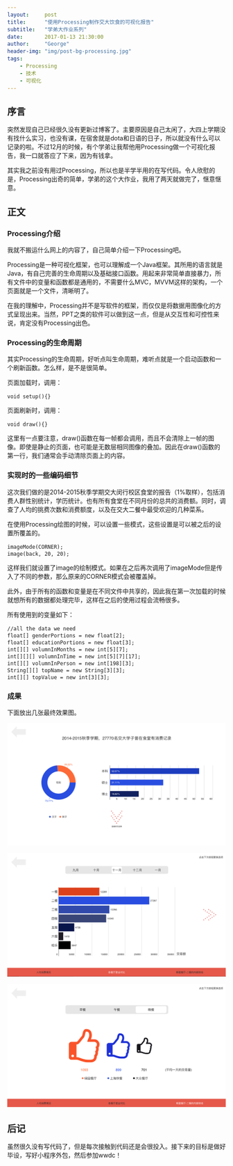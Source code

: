 ```yaml
---
layout:     post
title:      "使用Processing制作交大饮食的可视化报告"
subtitle:   "学弟大作业系列"
date:       2017-01-13 21:30:00
author:     "George"
header-img: "img/post-bg-processing.jpg"
tags:
    - Processing
    - 技术
    - 可视化
---
```


## 序言

突然发现自己已经很久没有更新过博客了。主要原因是自己太闲了，大四上学期没有找什么实习，也没有课，在宿舍就是dota和日语的日子，所以就没有什么可以记录的啦。不过12月的时候，有个学弟让我帮他用Processing做一个可视化报告，我一口就答应了下来，因为有钱拿。

其实我之前没有用过Processing，所以也是半学半用的在写代码。令人欣慰的是，Processing出奇的简单，学弟的这个大作业，我用了两天就做完了，惬意惬意。

## 正文

### Processing介绍

我就不搬运什么网上的内容了，自己简单介绍一下Processing吧。

Processing是一种可视化框架，也可以理解成一个Java框架。其所用的语言就是Java，有自己完善的生命周期以及基础接口函数。用起来非常简单直接暴力，所有文件中的变量和函数都是通用的，不需要什么MVC，MVVM这样的架构，一个页面就是一个文件，清晰明了。

在我的理解中，Processing并不是写软件的框架，而仅仅是将数据用图像化的方式呈现出来。当然，PPT之类的软件可以做到这一点，但是从交互性和可控性来说，肯定没有Processing出色。

### Processing的生命周期

其实Processing的生命周期，好听点叫生命周期，难听点就是一个启动函数和一个刷新函数。怎么样，是不是很简单。

页面加载时，调用：

```
void setup(){}
```

页面刷新时，调用：

```
void draw(){}
```
这里有一点要注意，draw()函数在每一帧都会调用，而且不会清除上一帧的图像。即使是静止的页面，也可能是无数层相同图像的叠加。因此在draw()函数的第一行，我们通常会手动清除页面上的内容。

### 实现时的一些编码细节

这次我们做的是2014-2015秋季学期交大闵行校区食堂的报告（1%取样），包括消费人群性别统计，学历统计。也有所有食堂在不同月份的总共的消费额。同时，调查了人均的挑费次数和消费额度，以及在交大二餐中最受欢迎的几种菜系。

在使用Processing绘图的时候，可以设置一些模式，这些设置是可以被之后的设置所覆盖的。

```
imageMode(CORNER);
image(back, 20, 20);
```

这样我们就设置了image的绘制模式。如果在之后再次调用了imageMode但是传入了不同的参数，那么原来的CORNER模式会被覆盖掉。

此外，由于所有的函数和变量是在不同文件中共享的，因此我在第一次加载的时候就想所有的数据都处理完毕，这样在之后的使用过程会流畅很多。

所有使用到的变量如下：

```
//all the data we need
float[] genderPortions = new float[2];
float[] educationPortions = new float[3];
int[][] volumnInMonths = new int[5][7];
int[][][] volumnInTime = new int[5][7][17];
int[][] volumnInPerson = new int[198][3];
String[][] topName = new String[3][3];
int[][] topValue = new int[3][3];
```

### 成果

下面放出几张最终效果图。

![img](/img/in-post/Processing/1.png)

![img](/img/in-post/Processing/2.png)

![img](/img/in-post/Processing/3.png)


## 后记

虽然很久没有写代码了，但是每次接触到代码还是会很投入。接下来的目标是做好毕设，写好小程序外包，然后参加wwdc！



